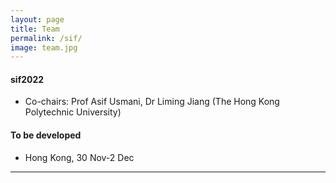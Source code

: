 ```yaml
---
layout: page
title: Team
permalink: /sif/
image: team.jpg
---
```


#### sif2022
* Co-chairs: Prof Asif Usmani, Dr Liming Jiang (The Hong Kong Polytechnic University)


#### To be developed
* Hong Kong, 30 Nov-2 Dec


***

